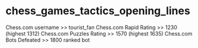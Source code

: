 # chess_games_tactics_opening_lines

Chess.com username       >> tourist_fan
Chess.com Rapid Rating   >> 1230 (highest 1312)
Chess.com Puzzles Rating >> 1570 (highest 1635)
Chess.com Bots Defeated  >> 1800 ranked bot 
